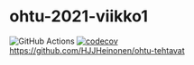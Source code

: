 # ohtu-2021-viikko1
![GitHub Actions](https://github.com/HJJHeinonen/ohtu-2021-viikko1/workflows/CI/badge.svg)
[![codecov](https://codecov.io/gh/HJJHeinonen/ohtu-2021-viikko1/branch/main/graph/badge.svg?token=ZB66300R4A)](https://codecov.io/gh/HJJHeinonen/ohtu-2021-viikko1)  
https://github.com/HJJHeinonen/ohtu-tehtavat
